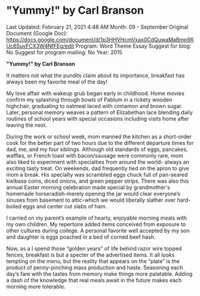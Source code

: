 # "Yummy!" by Carl Branson

Last Updated: February 21, 2021 4:48 AM
Month: 09 - September
Original Document (Google Doc): https://docs.google.com/document/d/1p3HHVHcmVxax0CdQuwaMaBmp9XUc6SuvFCX3W4NfFEg/edit
Program: Word Theme Essay
Suggest for blog: No
Suggest for program mailing: No
Year: 2015

**"Yummy!" by Carl Branson**

It matters not what the pundits claim about its importance, breakfast has always been my favorite meal of the day!

My love affair with wakeup grub began early in childhood. Home movies confirm my splashing through bowls of Pablum in a rickety wooden highchair, graduating to oatmeal laced with cinnamon and brown sugar. Later, personal memory weaves a pattern of Elizabethan lace blending daily routines of school years with special occasions including visits home after leaving the nest.

During the work or school week, mom manned the kitchen as a short-order cook for the better part of two hours due to the different departure times for dad, me, and my four siblings. Although old standards of eggs, pancakes, waffles, or French toast with bacon/sausage were commonly rare, mom also liked to experiment with specialties from around the world- always an exciting tasty treat. On weekends, dad frequently tied on the apron to give mom a break. His specialty was scrambled eggs chuck full of pan-seared kielbasa coins, diced onions, and green pepper strips. There was also this annual Easter morning celebration made special by grandmother's homemade horseradish-merely opening the jar would clear everyone’s sinuses from basement to attic-which we would liberally slather over hard-boiled eggs and center cut slabs of ham.

I carried on my parent’s example of hearty, enjoyable morning meals with my own children. My repertoire added items conceived from exposure to other cultures during college. A personal favorite well accepted by my son and daughter is eggs poached in a bed of corned beef hash.

Now, as a I spend those “golden years” of life behind razor wire topped fences, breakfast is but a specter of the advertised items. It all looks tempting on the menu, but the reality that appears on the “plate” is the product of penny-pinching mass production and haste. Seasoning each day’s fare with the tastes from memory make things more palatable. Adding a dash of the knowledge that real meals await in the future makes each morning more tolerable.